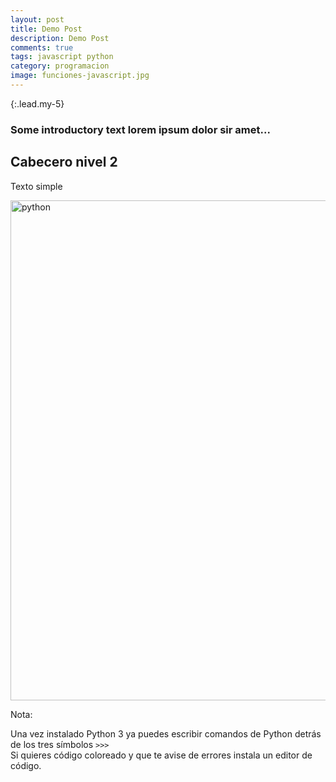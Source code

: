 ```yaml
---
layout: post
title: Demo Post
description: Demo Post
comments: true
tags: javascript python
category: programacion
image: funciones-javascript.jpg
---
```


{:.lead.my-5}
### Some introductory text lorem ipsum  dolor sir amet...

## Cabecero nivel 2

Texto simple 

<img src="{{ site.baseurl }}/assets/images/blog/python-term.png" width="800" class="img-fluid text-center m-xl-auto" alt="python">

<div class="alert alert-info" role="alert">
 <p><i class="fas fa-sticky-note"></i> Nota:</p>
<p>Una vez instalado Python 3 ya puedes escribir comandos de Python detrás de los tres símbolos <code>>>></code><br>Si quieres código coloreado y que te avise de errores instala un editor de código.</p>
</div>